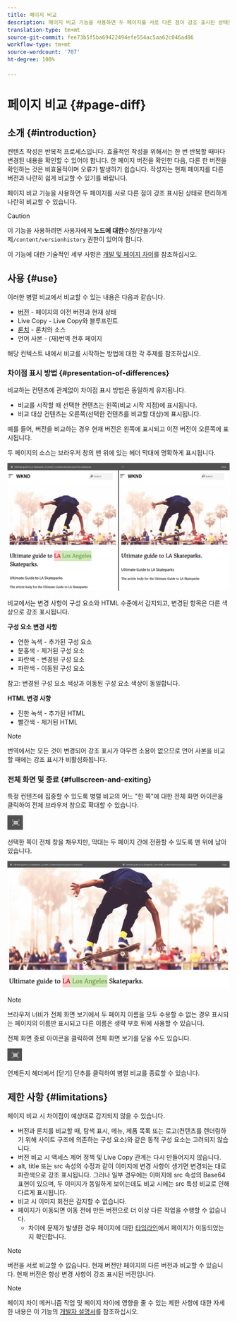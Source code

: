```yaml
---
title: 페이지 비교
description: 페이지 비교 기능을 사용하면 두 페이지를 서로 다른 점이 강조 표시된 상태로 편리하게 나란히 비교할 수 있습니다.
translation-type: tm+mt
source-git-commit: fee73b5f5ba69422494efe554ac5aa62c046ad86
workflow-type: tm+mt
source-wordcount: '707'
ht-degree: 100%

---
```



# 페이지 비교 {#page-diff}

## 소개 {#introduction}

컨텐츠 작성은 반복적 프로세스입니다. 효율적인 작성을 위해서는 한 번 반복할 때마다 변경된 내용을 확인할 수 있어야 합니다. 한 페이지 버전을 확인한 다음, 다른 한 버전을 확인하는 것은 비효율적이며 오류가 발생하기 쉽습니다. 작성자는 현재 페이지를 다른 버전과 나란히 쉽게 비교할 수 있기를 바랍니다.

페이지 비교 기능을 사용하면 두 페이지를 서로 다른 점이 강조 표시된 상태로 편리하게 나란히 비교할 수 있습니다.

>[!CAUTION]
>
>이 기능을 사용하려면 사용자에게 **노드에 대한**&#x200B;수정/만들기/삭제`/content/versionhistory` 권한이 있어야 합니다.
>
>이 기능에 대한 기술적인 세부 사항은 [개발 및 페이지 차이](/help/implementing/developing/introduction/page-diff.md#operation-details)를 참조하십시오.

## 사용 {#use}

이러한 병렬 비교에서 비교할 수 있는 내용은 다음과 같습니다.

* [버전](/help/sites-cloud/authoring/features/page-versions.md#comparing-a-version-with-current-page) - 페이지의 이전 버전과 현재 상태
* Live Copy - Live Copy와 블루프린트 <!-- [Live Copies](/help/sites-administering/msm-livecopy.md#comparing-a-live-copy-page-with-a-blueprint-page) - Live Copy with its Blueprint-->
* [론치](/help/sites-cloud/authoring/launches/editing.md#comparing-a-launch-page-to-its-source-page) - 론치와 소스
* 언어 사본 - (재)번역 전후 페이지 <!-- [Language Copies](/help/sites-administering/tc-manage.md#comparing-language-copies) - A page before and after (re-)translation-->

해당 컨텍스트 내에서 비교를 시작하는 방법에 대한 각 주제를 참조하십시오.

### 차이점 표시 방법 {#presentation-of-differences}

비교하는 컨텐츠에 관계없이 차이점 표시 방법은 동일하게 유지됩니다.

* 비교를 시작할 때 선택한 컨텐츠는 왼쪽(비교 시작 지점)에 표시됩니다.
* 비교 대상 컨텐츠는 오른쪽(선택한 컨텐츠를 비교할 대상)에 표시됩니다.

예를 들어, 버전을 비교하는 경우 현재 버전은 왼쪽에 표시되고 이전 버전이 오른쪽에 표시됩니다.

두 페이지의 소스는 브라우저 창의 맨 위에 있는 헤더 막대에 명확하게 표시됩니다.

![버전 나란히 보기](/help/sites-cloud/authoring/assets/versions-side-by-side.png)

비교에서는 변경 사항이 구성 요소와 HTML 수준에서 감지되고, 변경된 항목은 다른 색상으로 강조 표시됩니다.

**구성 요소 변경 사항**

* 연한 녹색 - 추가된 구성 요소
* 분홍색 - 제거된 구성 요소
* 파란색 - 변경된 구성 요소
* 파란색 - 이동된 구성 요소

참고: 변경된 구성 요소 색상과 이동된 구성 요소 색상이 동일합니다.

**HTML 변경 사항**

* 진한 녹색 - 추가된 HTML
* 빨간색 - 제거된 HTML

>[!NOTE]
>
>번역에서는 모든 것이 변경되어 강조 표시가 아무런 소용이 없으므로 언어 사본을 비교할 때에는 강조 표시가 비활성화됩니다.

### 전체 화면 및 종료 {#fullscreen-and-exiting}

특정 컨텐츠에 집중할 수 있도록 병렬 비교의 어느 &quot;한 쪽&quot;에 대한 전체 화면 아이콘을 클릭하여 전체 브라우저 창으로 확대할 수 있습니다.

![전체 화면 단추](/help/sites-cloud/authoring/assets/versions-full-screen.png)

선택한 쪽이 전체 창을 채우지만, 막대는 두 페이지 간에 전환할 수 있도록 맨 위에 남아 있습니다.

![전체 화면 모드](/help/sites-cloud/authoring/assets/versions-full-screen-mode.png)

>[!NOTE]
>
>브라우저 너비가 전체 화면 보기에서 두 페이지 이름을 모두 수용할 수 없는 경우 표시되는 페이지의 이름만 표시되고 다른 이름은 생략 부호 뒤에 사용할 수 있습니다.

전체 화면 종료 아이콘을 클릭하여 전체 화면 보기를 닫을 수도 있습니다.

![전체 화면 모드 종료](/help/sites-cloud/authoring/assets/versions-exit-full-screen.png)

언제든지 헤더에서 [닫기] 단추를 클릭하여 병렬 비교를 종료할 수 있습니다.

## 제한 사항 {#limitations}

페이지 비교 시 차이점이 예상대로 감지되지 않을 수 있습니다.

* 버전과 론치를 비교할 때, 탐색 표시, 메뉴, 제품 목록 또는 로고(컨텐츠를 렌더링하기 위해 사이트 구조에 의존하는 구성 요소)와 같은 동적 구성 요소는 고려되지 않습니다.
* 버전 비교 시 액세스 제어 정책 및 Live Copy 관계는 다시 만들어지지 않습니다.
* alt, title 또는 src 속성의 수정과 같이 이미지에 변경 사항이 생기면 변경되는 대로 파란색으로 강조 표시됩니다. 그러나 일부 경우에는 이미지에 src 속성의 Base64 표현이 있으며, 두 이미지가 동일하게 보이는데도 비교 시에는 src 특성 비교로 인해 다르게 표시됩니다.
* 비교 시 이미지 회전은 감지할 수 없습니다.
* 페이지가 이동되면 이동 전에 만든 버전으로 더 이상 다른 작업을 수행할 수 없습니다.
   * 차이에 문제가 발생한 경우 페이지에 대한 [타임라인](/help/sites-cloud/authoring/getting-started/basic-handling.md#timeline)에서 페이지가 이동되었는지 확인합니다.

>[!NOTE]
>
>버전을 서로 비교할 수 없습니다. 현재 버전만 페이지의 다른 버전과 비교할 수 있습니다. 현재 버전은 항상 변경 사항이 강조 표시된 버전입니다.

>[!NOTE]
>
>페이지 차이 메커니즘 작업 및 페이지 차이에 영향을 줄 수 있는 제한 사항에 대한 자세한 내용은 이 기능의 [개발자 설명서](/help/implementing/developing/introduction/page-diff.md)를 참조하십시오.
